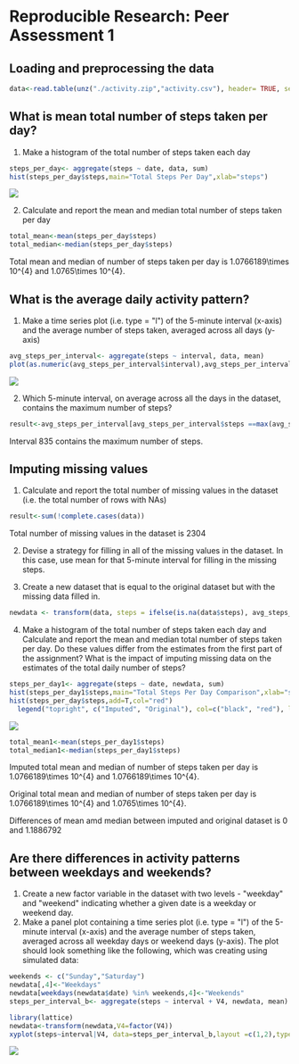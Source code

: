# Reproducible Research: Peer Assessment 1

## Loading and preprocessing the data

```r
data<-read.table(unz("./activity.zip","activity.csv"), header= TRUE, sep =",",colClasses= c("numeric","Date","numeric"))
```

## What is mean total number of steps taken per day?
1. Make a histogram of the total number of steps taken each day

```r
steps_per_day<- aggregate(steps ~ date, data, sum)
hist(steps_per_day$steps,main="Total Steps Per Day",xlab="steps")
```

![](./PA1_template_files/figure-html/unnamed-chunk-2-1.png) 

2. Calculate and report the mean and median total number of steps taken
per day

```r
total_mean<-mean(steps_per_day$steps)
total_median<-median(steps_per_day$steps)
```
Total mean and median of number of steps taken per day is 1.0766189\times 10^{4} and 1.0765\times 10^{4}.

## What is the average daily activity pattern?
1. Make a time series plot (i.e. type = "l") of the 5-minute interval (x-axis)
and the average number of steps taken, averaged across all days (y-axis)

```r
avg_steps_per_interval<- aggregate(steps ~ interval, data, mean)
plot(as.numeric(avg_steps_per_interval$interval),avg_steps_per_interval$steps,main="Average Steps Per Interval",xlab="Interval", ylab="Steps",type ="l")
```

![](./PA1_template_files/figure-html/unnamed-chunk-4-1.png) 

2. Which 5-minute interval, on average across all the days in the dataset,
contains the maximum number of steps?

```r
result<-avg_steps_per_interval[avg_steps_per_interval$steps ==max(avg_steps_per_interval$steps),1]
```
Interval 835 contains the maximum number of steps.

## Imputing missing values
1. Calculate and report the total number of missing values in the dataset
(i.e. the total number of rows with NAs)

```r
result<-sum(!complete.cases(data))
```
Total number of missing values in the dataset is 2304

2. Devise a strategy for filling in all of the missing values in the dataset. 
In this case, use mean for that 5-minute interval for filling in the missing steps.

3. Create a new dataset that is equal to the original dataset but with the
missing data filled in.

```r
newdata <- transform(data, steps = ifelse(is.na(data$steps), avg_steps_per_interval$steps[match(data$interval, avg_steps_per_interval$interval)], data$steps))
```

4. Make a histogram of the total number of steps taken each day and Calculate
and report the mean and median total number of steps taken per day. Do
these values differ from the estimates from the first part of the assignment?
What is the impact of imputing missing data on the estimates of the total
daily number of steps?


```r
steps_per_day1<- aggregate(steps ~ date, newdata, sum)
hist(steps_per_day1$steps,main="Total Steps Per Day Comparison",xlab="steps")
hist(steps_per_day$steps,add=T,col="red")
  legend("topright", c("Imputed", "Original"), col=c("black", "red"), lwd=5)
```

![](./PA1_template_files/figure-html/unnamed-chunk-8-1.png) 


```r
total_mean1<-mean(steps_per_day1$steps)
total_median1<-median(steps_per_day1$steps)
```
Imputed total mean and median of number of steps taken per day is 1.0766189\times 10^{4} and 1.0766189\times 10^{4}.

Original total mean and median of number of steps taken per day is 1.0766189\times 10^{4} and 1.0765\times 10^{4}.

Differences of mean amd median between imputed and original dataset is 0 and 
1.1886792

## Are there differences in activity patterns between weekdays and weekends?
1. Create a new factor variable in the dataset with two levels - "weekday"
and "weekend" indicating whether a given date is a weekday or weekend
day.
2. Make a panel plot containing a time series plot (i.e. type = "l") of the
5-minute interval (x-axis) and the average number of steps taken, averaged
across all weekday days or weekend days (y-axis). The plot should look
something like the following, which was creating using simulated data:

```r
weekends <- c("Sunday","Saturday")
newdata[,4]<-"Weekdays"
newdata[weekdays(newdata$date) %in% weekends,4]<-"Weekends"
steps_per_interval_b<- aggregate(steps ~ interval + V4, newdata, mean)

library(lattice)
newdata<-transform(newdata,V4=factor(V4))
xyplot(steps~interval|V4, data=steps_per_interval_b,layout =c(1,2),type="l",main="Average Steps per Day by Interval")
```

![](./PA1_template_files/figure-html/unnamed-chunk-10-1.png) 

